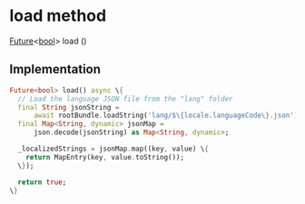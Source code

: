 


# load method








[Future](https://api.flutter.dev/flutter/dart-async/Future-class.html)&lt;[bool](https://api.flutter.dev/flutter/dart-core/bool-class.html)> load
()








## Implementation

```dart
Future<bool> load() async \{
  // Load the language JSON file from the "lang" folder
  final String jsonString =
      await rootBundle.loadString('lang/$\{locale.languageCode\}.json');
  final Map<String, dynamic> jsonMap =
      json.decode(jsonString) as Map<String, dynamic>;

  _localizedStrings = jsonMap.map((key, value) \{
    return MapEntry(key, value.toString());
  \});

  return true;
\}
```







